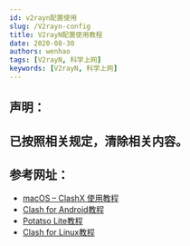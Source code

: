 ```yaml
---
id: v2rayn配置使用
slug: /V2rayn-config
title: V2rayN配置使用教程
date: 2020-08-30
authors: wenhao
tags: [V2rayN, 科学上网]
keywords: [V2rayN, 科学上网]
---
```


## 声明：

## 已按照相关规定，清除相关内容。

## 参考网址：
- [macOS – ClashX 使用教程](/docs/ClashX_teach_Mac)
- [Clash for Android教程](/docs/ClashX_teach_android)
- [Potatso Lite教程](/docs/ClashX_teach_ios)
- [Clash for Linux教程](/docs/ClashX_teach_linux)